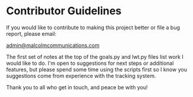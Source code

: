 <h1>Contributor Guidelines</h1>
<p>If you would like to contribute to making this project better or file a bug report, please email:</p> 
<p><a href="mailto:admin@malcolmcommunications.com">admin@malcolmcommunications.com</a></p>
<p>The first set of notes at the top of the goals.py and lwt.py files list work I would like to do. I'm open to suggestions for next steps or additional features, but please spend some time using the scripts first so I know you suggestions come from experience with the tracking system.</p>
<p>Thank you to all who get in touch, and peace be with you!</p>
